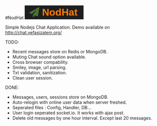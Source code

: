 #NodHat
![NodeHat](/assets/img/logo.png)

Simple Nodejs Chat Application. 
Demo available on http://chat.vefasizalem.org/

TODO:
- Recent messages store on Redis or MongoDB.
- Muting Chat sound option available.
- Cross browser compability.
- Smiley, image, url parsing.
- Txt validation, sanitization.
- Clean user session.

DONE: 
- Messages, users, sessions store on MongoDB.
- Auto-relogin with online user data when server freshed.
- Seperated files : Config, Handler, DB...
- User login seperated socket.io. It works with ajax post.
- Delete old messages by one hour interval. Except last 20 messages.

